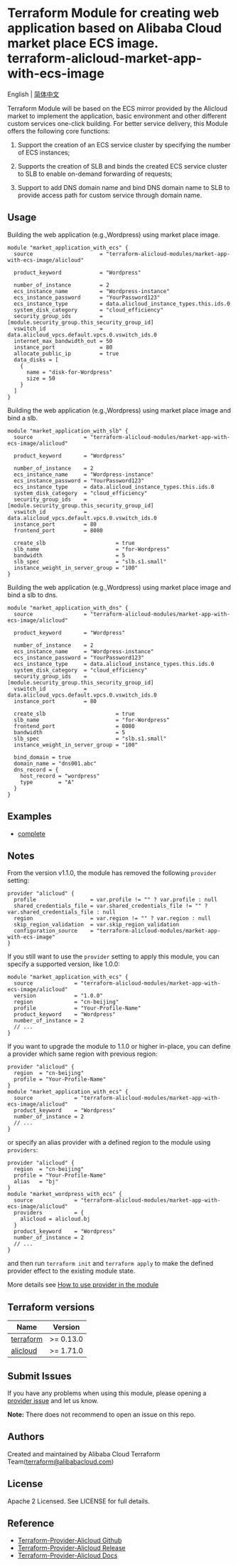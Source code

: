 Terraform Module for creating web application based on Alibaba Cloud market place ECS image.  
terraform-alicloud-market-app-with-ecs-image
=============================================

English | [简体中文](https://github.com/terraform-alicloud-modules/terraform-alicloud-market-app-with-ecs-image/blob/master/README-CN.md)

Terraform Module will be based on the ECS mirror provided by the Alicloud market to implement the application, basic environment and other different custom services one-click building. For better service delivery, this Module offers the following core functions:

1. Support the creation of an ECS service cluster by specifying the number of ECS instances;

2. Supports the creation of SLB and binds the created ECS service cluster to SLB to enable on-demand forwarding of requests;

3. Support to add DNS domain name and bind DNS domain name to SLB to provide access path for custom service through domain name.

## Usage

Building the web application (e.g.,Wordpress) using market place image.

```hcl
module "market_application_with_ecs" {
  source                     = "terraform-alicloud-modules/market-app-with-ecs-image/alicloud"

  product_keyword            = "Wordpress"

  number_of_instance         = 2
  ecs_instance_name          = "Wordpress-instance"
  ecs_instance_password      = "YourPassword123"
  ecs_instance_type          = data.alicloud_instance_types.this.ids.0
  system_disk_category       = "cloud_efficiency"
  security_group_ids         = [module.security_group.this_security_group_id]
  vswitch_id                 = data.alicloud_vpcs.default.vpcs.0.vswitch_ids.0
  internet_max_bandwidth_out = 50
  instance_port              = 80
  allocate_public_ip         = true
  data_disks = [
    {
      name = "disk-for-Wordpress"
      size = 50
    }
  ]
}
```

Building the web application (e.g.,Wordpress) using market place image and bind a slb.

```hcl
module "market_application_with_slb" {
  source                = "terraform-alicloud-modules/market-app-with-ecs-image/alicloud"

  product_keyword       = "Wordpress"

  number_of_instance    = 2
  ecs_instance_name     = "Wordpress-instance"
  ecs_instance_password = "YourPassword123"
  ecs_instance_type     = data.alicloud_instance_types.this.ids.0
  system_disk_category  = "cloud_efficiency"
  security_group_ids    = [module.security_group.this_security_group_id]
  vswitch_id            = data.alicloud_vpcs.default.vpcs.0.vswitch_ids.0
  instance_port         = 80
  frontend_port         = 8080

  create_slb                      = true
  slb_name                        = "for-Wordpress"
  bandwidth                       = 5
  slb_spec                        = "slb.s1.small"
  instance_weight_in_server_group = "100"
}
```

Building the web application (e.g.,Wordpress) using market place image and bind a slb to dns.

```hcl
module "market_application_with_dns" {
  source                = "terraform-alicloud-modules/market-app-with-ecs-image/alicloud"

  product_keyword       = "Wordpress"

  number_of_instance    = 2
  ecs_instance_name     = "Wordpress-instance"
  ecs_instance_password = "YourPassword123"
  ecs_instance_type     = data.alicloud_instance_types.this.ids.0
  system_disk_category  = "cloud_efficiency"
  security_group_ids    = [module.security_group.this_security_group_id]
  vswitch_id            = data.alicloud_vpcs.default.vpcs.0.vswitch_ids.0
  instance_port         = 80

  create_slb                      = true
  slb_name                        = "for-Wordpress"
  frontend_port                   = 8080
  bandwidth                       = 5
  slb_spec                        = "slb.s1.small"
  instance_weight_in_server_group = "100"

  bind_domain = true
  domain_name = "dns001.abc"
  dns_record = {
    host_record = "wordpress"
    type        = "A"
  }
}
```
## Examples

* [complete](https://github.com/terraform-alicloud-modules/terraform-alicloud-market-app-with-ecs-image/tree/master/examples/complete)

## Notes
From the version v1.1.0, the module has removed the following `provider` setting:

```hcl
provider "alicloud" {
  profile                 = var.profile != "" ? var.profile : null
  shared_credentials_file = var.shared_credentials_file != "" ? var.shared_credentials_file : null
  region                  = var.region != "" ? var.region : null
  skip_region_validation  = var.skip_region_validation
  configuration_source    = "terraform-alicloud-modules/market-app-with-ecs-image"
}
```

If you still want to use the `provider` setting to apply this module, you can specify a supported version, like 1.0.0:

```hcl
module "market_application_with_ecs" {
  source             = "terraform-alicloud-modules/market-app-with-ecs-image/alicloud"
  version            = "1.0.0"
  region             = "cn-beijing"
  profile            = "Your-Profile-Name"
  product_keyword    = "Wordpress"
  number_of_instance = 2
  // ...
}
```

If you want to upgrade the module to 1.1.0 or higher in-place, you can define a provider which same region with
previous region:

```hcl
provider "alicloud" {
  region  = "cn-beijing"
  profile = "Your-Profile-Name"
}
module "market_application_with_ecs" {
  source             = "terraform-alicloud-modules/market-app-with-ecs-image/alicloud"
  product_keyword    = "Wordpress"
  number_of_instance = 2
  // ...
}
```
or specify an alias provider with a defined region to the module using `providers`:

```hcl
provider "alicloud" {
  region  = "cn-beijing"
  profile = "Your-Profile-Name"
  alias   = "bj"
}
module "market_wordpress_with_ecs" {
  source             = "terraform-alicloud-modules/market-app-with-ecs-image/alicloud"
  providers          = {
    alicloud = alicloud.bj
  }
  product_keyword    = "Wordpress"
  number_of_instance = 2
  // ...
}
```

and then run `terraform init` and `terraform apply` to make the defined provider effect to the existing module state.

More details see [How to use provider in the module](https://www.terraform.io/docs/language/modules/develop/providers.html#passing-providers-explicitly)

## Terraform versions

| Name | Version |
|------|---------|
| <a name="requirement_terraform"></a> [terraform](#requirement\_terraform) | >= 0.13.0 |
| <a name="requirement_alicloud"></a> [alicloud](#requirement\_alicloud) | >= 1.71.0 |

Submit Issues
-------------
If you have any problems when using this module, please opening a [provider issue](https://github.com/terraform-providers/terraform-provider-alicloud/issues/new) and let us know.

**Note:** There does not recommend to open an issue on this repo.

Authors
-------
Created and maintained by Alibaba Cloud Terraform Team(terraform@alibabacloud.com)

License
----
Apache 2 Licensed. See LICENSE for full details.

Reference
---------
* [Terraform-Provider-Alicloud Github](https://github.com/terraform-providers/terraform-provider-alicloud)
* [Terraform-Provider-Alicloud Release](https://releases.hashicorp.com/terraform-provider-alicloud/)
* [Terraform-Provider-Alicloud Docs](https://www.terraform.io/docs/providers/alicloud/index.html)